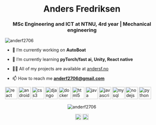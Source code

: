<h1 align="center">Anders Fredriksen</h1>
<h3 align="center">MSc Engineering and ICT at NTNU, 4rd year | Mechanical engineering</h3>

<p align="left"> <img src="https://komarev.com/ghpvc/?username=anderf2706" alt="anderf2706" /> </p>

- 🔭 I’m currently working on **AutoBoat**

- 🌱 I’m currently learning **pyTorch/fast ai, Unity, React native**

- 👨‍💻 All of my projects are available at [andersf.no](andersf.no)

- 📫 How to reach me **anderf2706@gmail.com**
<p align="left"><img src="https://devicons.github.io/devicon/devicon.git/icons/react/react-original-wordmark.svg" alt="react" width="40" height="40"/> <img src="https://devicons.github.io/devicon/devicon.git/icons/android/android-original-wordmark.svg" alt="android" width="40" height="40"/> <img src="https://devicons.github.io/devicon/devicon.git/icons/css3/css3-original-wordmark.svg" alt="css3" width="40" height="40"/> <img src="https://devicons.github.io/devicon/devicon.git/icons/django/django-original.svg" alt="django" width="40" height="40"/> <img src="https://devicons.github.io/devicon/devicon.git/icons/docker/docker-original-wordmark.svg" alt="docker" width="40" height="40"/> <img src="https://devicons.github.io/devicon/devicon.git/icons/html5/html5-original-wordmark.svg" alt="html5" width="40" height="40"/> <img src="https://devicons.github.io/devicon/devicon.git/icons/java/java-original-wordmark.svg" alt="java" width="40" height="40"/> <img src="https://devicons.github.io/devicon/devicon.git/icons/javascript/javascript-original.svg" alt="javascript" width="40" height="40"/> <img src="https://devicons.github.io/devicon/devicon.git/icons/mysql/mysql-original-wordmark.svg" alt="mysql" width="40" height="40"/> <img src="https://devicons.github.io/devicon/devicon.git/icons/nodejs/nodejs-original-wordmark.svg" alt="nodejs" width="40" height="40"/> <img src="https://devicons.github.io/devicon/devicon.git/icons/python/python-original-wordmark.svg" alt="python" width="40" height="40"/></p><p align="center"> <img src="https://github-readme-stats.vercel.app/api?username=anderf2706&show_icons=true" alt="anderf2706" /> </p>

<p align="center">
<a href="https://linkedin.com/in/anders fjetland fredriksen" target="blank"><img align="center" src="https://cdn.jsdelivr.net/npm/simple-icons@3.0.1/icons/linkedin.svg" alt="anders fjetland fredriksen" height="20" width="20" /></a>
<a href="https://kaggle.com/andersfredriksen" target="blank"><img align="center" src="https://cdn.jsdelivr.net/npm/simple-icons@3.0.1/icons/kaggle.svg" alt="andersfredriksen" height="20" width="20" /></a>
</p>
